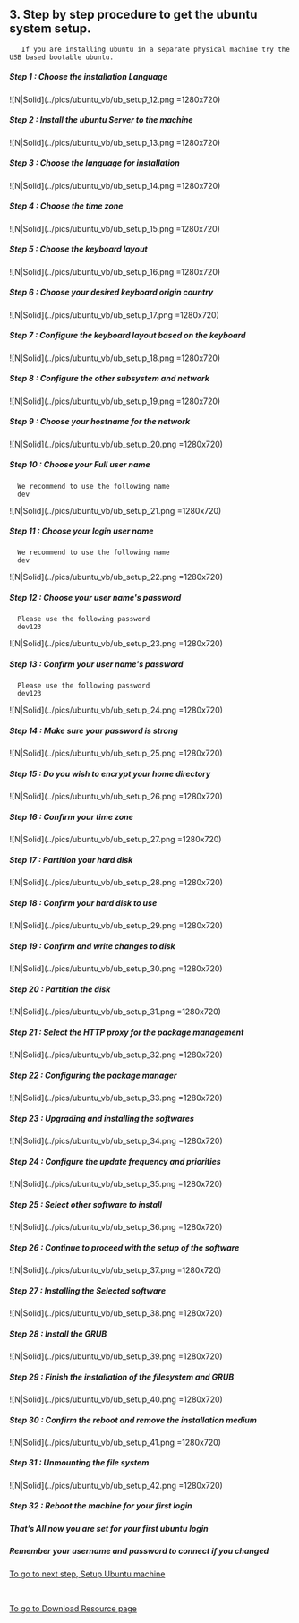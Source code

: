 
## 3. Step by step procedure to get the ubuntu system setup.

```warning
   If you are installing ubuntu in a separate physical machine try the USB based bootable ubuntu.
```

##### Step 1 : Choose the installation Language
![N|Solid](../pics/ubuntu_vb/ub_setup_12.png =1280x720)
##### Step 2 : Install the ubuntu Server to the machine
![N|Solid](../pics/ubuntu_vb/ub_setup_13.png =1280x720)
##### Step 3 : Choose the language for installation
![N|Solid](../pics/ubuntu_vb/ub_setup_14.png =1280x720)
##### Step 4 : Choose the time zone
![N|Solid](../pics/ubuntu_vb/ub_setup_15.png =1280x720)
##### Step 5 : Choose the keyboard layout
![N|Solid](../pics/ubuntu_vb/ub_setup_16.png =1280x720)
##### Step 6 : Choose your desired keyboard origin country
![N|Solid](../pics/ubuntu_vb/ub_setup_17.png =1280x720)
##### Step 7 : Configure the keyboard layout based on the keyboard
![N|Solid](../pics/ubuntu_vb/ub_setup_18.png =1280x720)
##### Step 8 : Configure the other subsystem and network
![N|Solid](../pics/ubuntu_vb/ub_setup_19.png =1280x720)
##### Step 9 : Choose your hostname for the network
![N|Solid](../pics/ubuntu_vb/ub_setup_20.png =1280x720)
##### Step 10 : Choose your Full user name
```console
  We recommend to use the following name 
  dev
```
![N|Solid](../pics/ubuntu_vb/ub_setup_21.png =1280x720)
##### Step 11 : Choose your login user name
```console
  We recommend to use the following name 
  dev
```
![N|Solid](../pics/ubuntu_vb/ub_setup_22.png =1280x720)
##### Step 12 : Choose your user name's password
```console
  Please use the following password 
  dev123
```
![N|Solid](../pics/ubuntu_vb/ub_setup_23.png =1280x720)
##### Step 13 : Confirm your user name's password
```console
  Please use the following password 
  dev123
```
![N|Solid](../pics/ubuntu_vb/ub_setup_24.png =1280x720)
##### Step 14 : Make sure your password is strong
![N|Solid](../pics/ubuntu_vb/ub_setup_25.png =1280x720)
##### Step 15 : Do you wish to encrypt your home directory
![N|Solid](../pics/ubuntu_vb/ub_setup_26.png =1280x720)
##### Step 16 : Confirm your time zone
![N|Solid](../pics/ubuntu_vb/ub_setup_27.png =1280x720)
##### Step 17 : Partition your hard disk
![N|Solid](../pics/ubuntu_vb/ub_setup_28.png =1280x720)
##### Step 18 : Confirm your hard disk to use
![N|Solid](../pics/ubuntu_vb/ub_setup_29.png =1280x720)
##### Step 19 : Confirm and write changes to disk
![N|Solid](../pics/ubuntu_vb/ub_setup_30.png =1280x720)
##### Step 20 : Partition the disk
![N|Solid](../pics/ubuntu_vb/ub_setup_31.png =1280x720)
##### Step 21 : Select the HTTP proxy for the package management
![N|Solid](../pics/ubuntu_vb/ub_setup_32.png =1280x720)
##### Step 22 : Configuring the package manager
![N|Solid](../pics/ubuntu_vb/ub_setup_33.png =1280x720)
##### Step 23 : Upgrading and installing the softwares
![N|Solid](../pics/ubuntu_vb/ub_setup_34.png =1280x720)
##### Step 24 : Configure the update frequency and priorities
![N|Solid](../pics/ubuntu_vb/ub_setup_35.png =1280x720)
##### Step 25 : Select other software to install
![N|Solid](../pics/ubuntu_vb/ub_setup_36.png =1280x720)
##### Step 26 : Continue to proceed with the setup of the software
![N|Solid](../pics/ubuntu_vb/ub_setup_37.png =1280x720)
##### Step 27 : Installing the Selected software
![N|Solid](../pics/ubuntu_vb/ub_setup_38.png =1280x720)
##### Step 28 : Install the GRUB
![N|Solid](../pics/ubuntu_vb/ub_setup_39.png =1280x720)
##### Step 29 : Finish the installation of the filesystem and GRUB
![N|Solid](../pics/ubuntu_vb/ub_setup_40.png =1280x720)
##### Step 30 : Confirm the reboot and remove the installation medium
![N|Solid](../pics/ubuntu_vb/ub_setup_41.png =1280x720)
##### Step 31 : Unmounting the file system
![N|Solid](../pics/ubuntu_vb/ub_setup_42.png =1280x720)
##### Step 32 : Reboot the machine for your first login


##### That’s All now you are set for your first ubuntu login
##### Remember your username and password to connect if you changed
<a href="#" target="_blank" onclick="LoadPage(4);return false;">To go to next step, Setup Ubuntu machine</a>

<br>

<a href="#" target="_blank" onclick="LoadPage(1);return false;">To go to Download Resource page</a>
